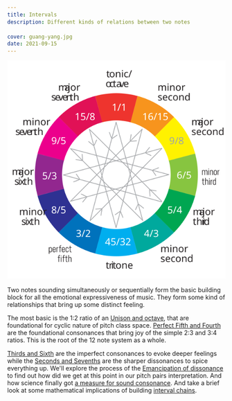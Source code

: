 ```yaml
---
title: Intervals
description: Different kinds of relations between two notes

cover: guang-yang.jpg
date: 2021-09-15
---
```


![svg](./chromatic.svg)

Two notes sounding simultaneously or sequentially form the basic building block for all the emotional expressiveness of music. They form some kind of relationships that bring up some distinct feeling.

The most basic is the 1:2 ratio of an [Unison and octave](./unison-octave/index.md), that are foundational for cyclic nature of pitch class space. [Perfect Fifth and Fourth](./fifth-fourth/index.md) are the foundational consonances that bring joy of the simple 2:3 and 3:4 ratios. This is the root of the 12 note system as a whole.

[Thirds and Sixth](./third-sixth/index.md) are the imperfect consonances to evoke deeper feelings while the [Seconds and Sevenths](./second-seventh/index.md) are the sharper dissonances to spice everything up. We'll explore the process of the [Emancipation of dissonance](./emancipation/index.md) to find out how did we get at this point in our pitch pairs interpretation. And how science finally got [a measure for sound consonance](./dissonance/index.md). And take a brief look at some mathematical implications of building [interval chains](./cycles/index.md).

<youtube-embed video="3sUpoSTy8zw" />


<youtube-embed video="cyW5z-M2yzw" />